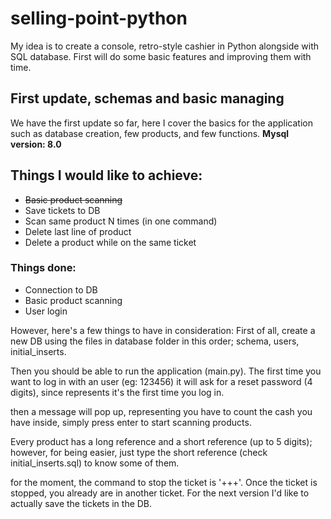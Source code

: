 # selling-point-python
My idea is to create a console, retro-style cashier in Python alongside with SQL database. First will do some basic features and improving them with time.

## First update, schemas and basic managing
We have the first update so far, here I cover the basics
for the application such as database creation, few products, and few functions.
<b>Mysql version: 8.0</b> 

## Things I would like to achieve:
<ul>
    <li><s>Basic product scanning</s></li>
    <li>Save tickets to DB</li>
    <li>Scan same product N times (in one command)</li>
    <li>Delete last line of product</li>
    <li>Delete a product while on the same ticket</li>
</ul>

### Things done:
<ul>
    <li>Connection to DB</li>
    <li>Basic product scanning</li>
    <li>User login</li>
</ul>

However, here's a few things to have in consideration:
First of all, create a new DB using the files in database folder in this order;
schema, users, initial_inserts.

Then you should be able to run the application (main.py).
The first time you want to log in with an user (eg: 123456)
it will ask for a reset password (4 digits), since represents it's the first time you log in.

then a message will pop up, representing you have to count the cash you have inside,
simply press enter to start scanning products.

Every product has a long reference and a short reference (up to 5 digits);
however, for being easier, just type the short reference (check initial_inserts.sql) to know some of them.

for the moment, the command to stop the ticket is '+++'. Once the ticket is stopped, you already are in another ticket.
For the next version I'd like to actually save the tickets in the DB.